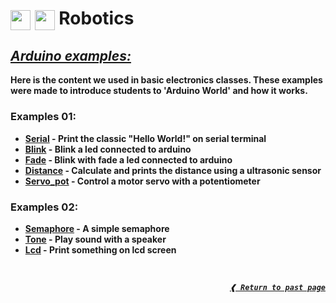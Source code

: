 [**serial**]: ./examples/exs01/serial
[**blink**]: ./examples/exs01/blink
[**fade**]: ./examples/exs01/fade
[**distance**]: ./examples/exs01/distance
[**servo_pot**]: ./examples/exs01/servo_pot
[**semaphore**]: ./examples/exs02/semaphore
[**tone**]: ./examples/exs02/tone
[**lcd**]: ./examples/exs02/lcd

<h1>
  <img height="32px" align="center" src="https://cdn.jsdelivr.net/gh/devicons/devicon/icons/c/c-original.svg"/>
  <img height="32px" align="center" src="https://cdn.jsdelivr.net/gh/devicons/devicon/icons/arduino/arduino-original.svg"/>
  <b>Robotics<b>
</h1>

## [**_Arduino examples:_**](#arduino-examples)

Here is the content we used in basic electronics classes. These examples were
made to introduce students to 'Arduino World' and how it works.

### **Examples 01:**

- [**Serial**] - Print the classic "Hello World!" on serial terminal
- [**Blink**] - Blink a led connected to arduino
- [**Fade**] - Blink with fade a led connected to arduino
- [**Distance**] - Calculate and prints the distance using a ultrasonic sensor
- [**Servo_pot**] - Control a motor servo with a potentiometer

### **Examples 02:**

- [**Semaphore**] - A simple semaphore
- [**Tone**] - Play sound with a speaker
- [**Lcd**] - Print something on lcd screen

<br>

<div align="right">

[**_`❰ Return to past page`_**](../)

</div>
